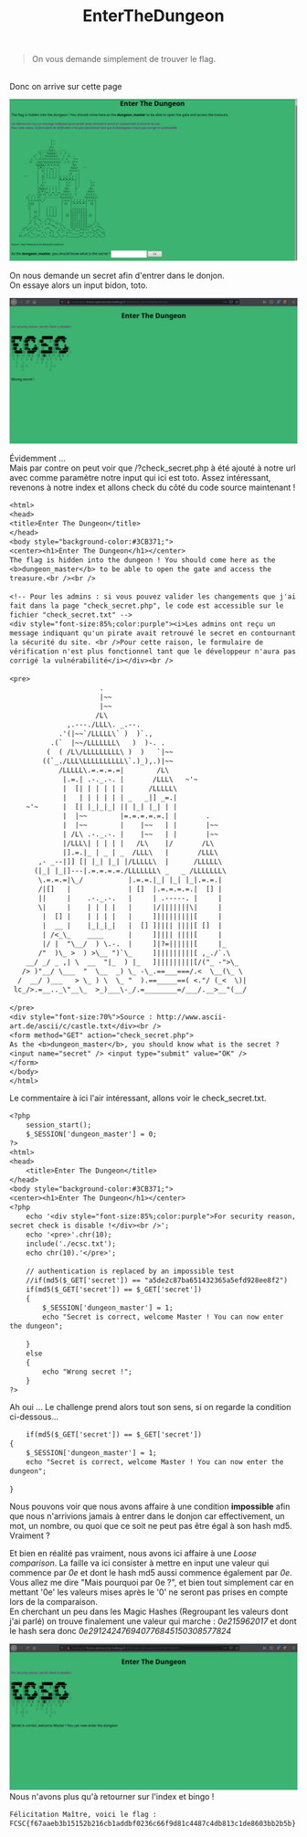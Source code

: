 # <center><b>EnterTheDungeon</b></center>
</br>
<blockquote> On vous demande simplement de trouver le flag. </blockquote>
</br>
Donc on arrive sur cette page

![Page](./enter_the_dungeon.png)

On nous demande un secret afin d'entrer dans le donjon.
</br>
On essaye alors un input bidon, toto.

![Page](./ETD2.png)

Évidemment ...
<br>
Mais par contre on peut voir que /?check_secret.php à été ajouté à notre url avec comme paramètre notre input qui ici est toto. Assez intéressant, revenons à notre index et allons check du côté du code source maintenant !

    <html> 
    <head>
	<title>Enter The Dungeon</title>
    </head>
    <body style="background-color:#3CB371;">
    <center><h1>Enter The Dungeon</h1></center>
    The flag is hidden into the dungeon ! You should come here as the <b>dungeon_master</b> to be able to open the gate and access the treasure.<br /><br />

    <!-- Pour les admins : si vous pouvez valider les changements que j'ai fait dans la page "check_secret.php", le code est accessible sur le fichier "check_secret.txt" -->
    <div style="font-size:85%;color:purple"><i>Les admins ont reçu un message indiquant qu'un pirate avait retrouvé le secret en contournant la sécurité du site. <br />Pour cette raison, le formulaire de vérification n'est plus fonctionnel tant que le développeur n'aura pas corrigé la vulnérabilité</i></div><br />

    <pre>
                          .
                          |~~
                          |~~
                         /L\
                  ,.---./LLL\. _.--.
                .'(|~~`/LLLLL\` )  )`.,
              .(`  |~~/LLLLLLL\   )  )-. .
             (  ( /L\/LLLLLLLLL\ )  )   `|~~
            ((`_./LLL\LLLLLLLLLL\`.)_),.)|~~
                /LLLLL\.=.=.=.=|        /L\
                 |.=.| .-._.-. |       /LLL\   ~'~
                 |  [| | | | | |      /LLLLL\
                 |   | | | | | | _   _|] _=.|
        ~'~      |  [| |_|_|_| || |_| |_| | |
                 |  |~~        |=.=.=.=.=.| |       .
                 |  |~~        |    |~~   | |       |~~
                 | /L\ .-._.-. |    |~~   | |       |~~
                 |/LLL\| | | | |   /L\    |/       /L\
                 |].=.|_ | _ | _  /LLL\   |       /LLL\
           ,- _--|]] [| |_| |_| |/LLLLL\  |      /LLLLL\
          (|_| |_|]---|.=.=.=.=./LLLLLLL\ _   _ /LLLLLLL\
           \.=.=.=|\_/           |.=.=.|_| |_| |_|.=.=.|
           /|[]   |              | []  |.=.=.=.=.|  [] |
           ||     |    .-._.-.   |     | .-----. |     |
           \|     |    | | | |   |     |/|||||||\|     |
            |  [] |    | | | |   |     ]|||||||||[     |
            |  __ |    |_|_|_|   |  [] ]|||| ||||[ []  |
            | /<_\_    ____      |     ]|||| ||||[     |
            |/ |  "\__/  ) \.-.  |     ]|?=||||||[     |_
           /"  )\_ >  ) >\__ ")`\_     ]|||||||||[ ,_./`.\
        __/ _/ _ ,| \  __  "|_  ) |_   ]|||||||||[/("_ -">\_
       /> )"__/ \___  "  \__  _) \_ -\_.==___===/.<  \__(\_ \
      /  __/ )___   > \_ ) \  \_ "  ).==_____==( <."/ (_<  \)|
     lc_/>.=__.._\"__\_  >_)___\-_/.=________=/___/.__>__"(__/

    </pre>
    <div style="font-size:70%">Source : http://www.ascii-art.de/ascii/c/castle.txt</div><br />
    <form method="GET" action="check_secret.php">
    As the <b>dungeon_master</b>, you should know what is the secret ? <input name="secret" /> <input type="submit" value="OK" />
    </form>
    </body>
    </html>
Le commentaire à ici l'air intéressant, allons voir le check_secret.txt.

    <?php
	    session_start();
	    $_SESSION['dungeon_master'] = 0;
    ?>
    <html>
    <head>
	    <title>Enter The Dungeon</title>
    </head>
    <body style="background-color:#3CB371;">
    <center><h1>Enter The Dungeon</h1></center>
    <?php
	    echo '<div style="font-size:85%;color:purple">For security reason, secret check is disable !</div><br />';
	    echo '<pre>'.chr(10);
	    include('./ecsc.txt');
	    echo chr(10).'</pre>';

	    // authentication is replaced by an impossible test
	    //if(md5($_GET['secret']) == "a5de2c87ba651432365a5efd928ee8f2")
	    if(md5($_GET['secret']) == $_GET['secret'])
	    {
		    $_SESSION['dungeon_master'] = 1;
		    echo "Secret is correct, welcome Master ! You can now enter the dungeon";
		
	    }
	    else
	    {
		    echo "Wrong secret !";
	    }
    ?>

Ah oui ... Le challenge prend alors tout son sens, si on regarde la condition ci-dessous...

        if(md5($_GET['secret']) == $_GET['secret'])
    {
	    $_SESSION['dungeon_master'] = 1;
	    echo "Secret is correct, welcome Master ! You can now enter the dungeon";
	
    }
Nous pouvons voir que nous avons affaire à une condition **impossible** afin que nous n'arrivions jamais à entrer dans le donjon car effectivement, un mot, un nombre, ou quoi que ce soit ne peut pas être égal à son hash md5. Vraiment ?

Et bien en réalité pas vraiment, nous avons ici affaire à une *Loose comparison*. La faille va ici consister à mettre en input une valeur qui commence par *0e* et dont le hash md5 aussi commence également par *0e*.
<br>
Vous allez me dire "Mais pourquoi par 0e ?", et bien tout simplement car en mettant '0e' les valeurs mises après le '0' ne seront pas prises en compte lors de la comparaison.
<br>
En cherchant un peu dans les Magic Hashes (Regroupant les valeurs dont j'ai parlé) on trouve finalement une valeur qui marche : *0e215962017* et dont le hash sera donc *0e291242476940776845150308577824*

![Page](./ETD3.png)
<br>
Nous n'avons plus qu'à retourner sur l'index et bingo ! 
<br>

    Félicitation Maître, voici le flag : FCSC{f67aaeb3b15152b216cb1addbf0236c66f9d81c4487c4db813c1de8603bb2b5b}
